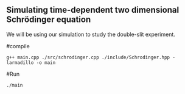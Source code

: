## Simulating time-dependent two dimensional Schrödinger equation

We will be using our simulation to study the double-slit experiment. 


#compile

 ```
 g++ main.cpp ./src/schrodinger.cpp ./include/Schrodinger.hpp -larmadillo -o main
 ```
 
 #Run
  ```
./main
 ```
